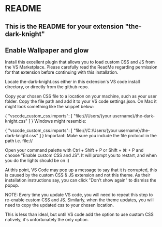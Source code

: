 # README
## This is the README for your extension "the-dark-knight"



## Enable Wallpaper and glow

Install this excellent plugin that allows you to load custom CSS and JS from the VS Marketplace. Please carefully read the ReadMe regarding permission for that extension before continuing with this installation.

Locate the-dark-knight.css either in this extension's VS code install directory, or directly from the github repo.

Copy your chosen CSS file to a location on your machine, such as your user folder. Copy the file path and add it to your VS code settings.json. On Mac it might look something like the snippet below:

{
  "vscode_custom_css.imports": [
    "file:///Users/{your username}/the-dark-knight.css"
    ]
}
Windows might resemble:

{
  "vscode_custom_css.imports": [
    "file:///C:/Users/{your username}/the-dark-knight.css"
    ]
}
Important: Make sure you include the file protocol in the path i.e. file://

Open your command palette with Ctrl + Shift + P or Shift + ⌘ + P and choose "Enable custom CSS and JS". It will prompt you to restart, and when you do the lights should be on :)

At this point, VS Code may pop up a message to say that it is corrupted, this is caused by the custom CSS & JS extension and not this theme. As their installation instructions say, you can click "Don't show again" to dismiss the popup.

NOTE: Every time you update VS code, you will need to repeat this step to re-enable custom CSS and JS. Similarly, when the theme updates, you will need to copy the updated css to your chosen location.

This is less than ideal, but until VS code add the option to use custom CSS natively, it's unfortunately the only option.